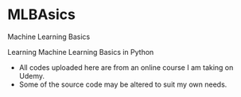 # MLBAsics
Machine Learning Basics

Learning Machine Learning Basics in Python

- All codes uploaded here are from an online course I am taking on Udemy. 
- Some of the source code may be altered to suit my own needs.
